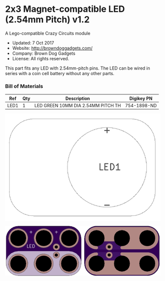 <!--- start title --->
# 2x3 Magnet-compatible LED (2.54mm Pitch) v1.2
A Lego-compatible Crazy Circuits module

- Updated: 7 Oct 2017
- Website: http://browndoggadgets.com/
- Company: Brown Dog Gadgets
- License: All rights reserved.

<!--- end title --->

This part fits any LED with 2.54mm-pitch pins. The LED can be wired in series with a coin cell battery without any other parts.

<!--- bom start --->
### Bill of Materials

|Ref|Qty|Description|Digikey PN|
|---|---|-----------|------|
|LED1|1|LED GREEN 10MM DIA 2.54MM PITCH TH|754-1898-ND|


<!--- bom end --->
![Assembly Diagram](assembly.png)

![Gerber Preview](preview.png)

